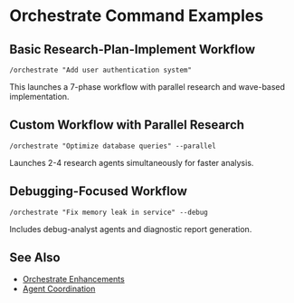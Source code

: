 # Orchestrate Command Examples

## Basic Research-Plan-Implement Workflow

```
/orchestrate "Add user authentication system"
```

This launches a 7-phase workflow with parallel research and wave-based implementation.

## Custom Workflow with Parallel Research

```
/orchestrate "Optimize database queries" --parallel
```

Launches 2-4 research agents simultaneously for faster analysis.

## Debugging-Focused Workflow

```
/orchestrate "Fix memory leak in service" --debug
```

Includes debug-analyst agents and diagnostic report generation.

## See Also
- [Orchestrate Enhancements](orchestrate-enhancements.md)
- [Agent Coordination](agent-coordination.md)
